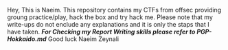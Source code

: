 Hey, This is Naeim. 
This repository contains my CTFs from offsec providing groung practice/play, hack the box and try hack me.
Please note that my write-ups do not enclude any explanations and it is only the staps that I have taken.
***For Checking my Report Writing skills please refer to PGP-Hokkaido.md***
Good luck
Naeim Zeynali
